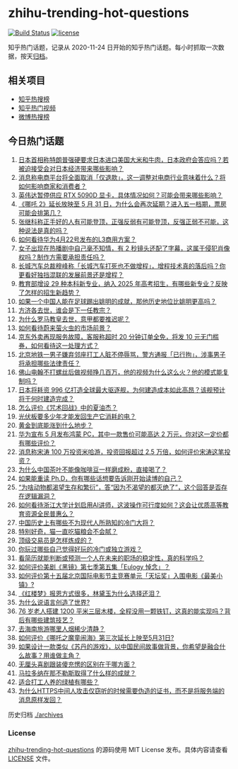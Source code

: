# zhihu-trending-hot-questions

[![Build Status](https://github.com/justjavac/zhihu-trending-hot-questions/workflows/ci/badge.svg?branch=master)](https://github.com/justjavac/zhihu-trending-hot-questions/actions)
[![license](https://img.shields.io/github/license/justjavac/zhihu-trending-hot-questions)](https://github.com/justjavac/zhihu-trending-hot-questions/blob/master/LICENSE)

知乎热门话题，记录从 2020-11-24
日开始的知乎热门话题。每小时抓取一次数据，按天[归档](./archives)。

## 相关项目

- [知乎热搜榜](https://github.com/justjavac/zhihu-trending-top-search)
- [知乎热门视频](https://github.com/justjavac/zhihu-trending-hot-video)
- [微博热搜榜](https://github.com/justjavac/weibo-trending-hot-search)

## 今日热门话题

<!-- BEGIN -->
<!-- 最后更新时间 Wed Apr 23 2025 02:20:39 GMT+0800 (China Standard Time) -->

1. [日本首相称特朗普强硬要求日本进口美国大米和牛肉，日本政府会答应吗？若被迫接受会对日本经济带来哪些影响？](https://www.zhihu.com/question/1897991291586962200)
1. [消息称电商平台将全面取消「仅退款」，这一调整对电商行业意味着什么？将如何影响商家和消费者？](https://www.zhihu.com/question/1898080865973662500)
1. [英伟达暂停供应 RTX 5090D 显卡，具体情况如何？可能会带来哪些影响？](https://www.zhihu.com/question/1897224478980809200)
1. [《哪吒 2》延长放映至 5 月 31 日，为什么会再次延期？进入五一档期，票房可能会排第几？](https://www.zhihu.com/question/1897967366580691500)
1. [张继科称正手好的人有可能登顶，正强反弱有可能登顶，反强正弱不可能，这种说法是真的吗？](https://www.zhihu.com/question/1897703649792202200)
1. [如何看待华为4月22号发布的L3商用方案？](https://www.zhihu.com/question/1898105008437847300)
1. [女子出现在热播剧中自己毫不知情，有 2 秒镜头还配了字幕，这属于侵犯肖像权吗？制作方需要承担责任吗？](https://www.zhihu.com/question/1897390300189651000)
1. [长城汽车总裁穆峰称「长城汽车打死也不做增程」，增程技术真的落后吗？你更看好独挡混联的发展前景还是增程？](https://www.zhihu.com/question/1897746802142306300)
1. [教育部增设 29 种本科新专业，纳入 2025 年高考招生，有哪些新专业？反映了怎样的招生新趋势？](https://www.zhihu.com/question/1897959954473776400)
1. [如果一个中国人能在足球踢出姚明的成就，那他历史地位比姚明更高吗？](https://www.zhihu.com/question/1895553554913138000)
1. [方济各去世，谁会是下一任教宗？](https://www.zhihu.com/question/1897695631277027800)
1. [为什么罗马教皇去世，意甲都要推迟呢？](https://www.zhihu.com/question/1897917099034276400)
1. [如何看待蔚来萤火虫的市场前景？](https://www.zhihu.com/question/1897041127921653200)
1. [京东外卖再现服务故障，客服称超时 20 分钟订单全免，将发 10 元无门槛券，如何看待这一处理方式？](https://www.zhihu.com/question/1898004011774342700)
1. [北京地铁一男子嫌弃邻座打工人脏不停辱骂，警方通报「已行拘」，涉事男子将承担哪些法律责任？](https://www.zhihu.com/question/1897598981221093600)
1. [佛山电翰不打螺丝后做视频挣几百万，他的视频为什么这么火？他的模式能复制吗？](https://www.zhihu.com/question/1896626988447392000)
1. [日本将耗资 996 亿打造全球最大驱逐舰，为何建造成本如此高昂？该舰预计将于何时建造完成？](https://www.zhihu.com/question/1897611084057265000)
1. [怎么评价《咒术回战》中的夏油杰？](https://www.zhihu.com/question/428859226)
1. [光伏板要多少年才能发回生产它消耗的电？](https://www.zhihu.com/question/8943495780)
1. [黄金到底能涨到什么地步？](https://www.zhihu.com/question/1895842686189168600)
1. [华为宣布 5 月发布鸿蒙 PC，其中一款售价可能高达 2 万元，你对这一定价都有哪些评价？](https://www.zhihu.com/question/1896159845276696600)
1. [消息称宋涛 100 万投资米哈游，投资回报超过 2.5 万倍，如何评价宋涛这笔投资？](https://www.zhihu.com/question/1897396503166838800)
1. [为什么中国茶叶不能像咖啡豆一样磨成粉，直接喝了？](https://www.zhihu.com/question/1895171499788304400)
1. [如果能重读 Ph.D，你有哪些话想要告诉刚开始读博的自己？](https://www.zhihu.com/question/1896287526882342000)
1. [“为啥动物都渴望生存和繁衍”，答“因为不渴望的都灭绝了”，这个回答是否存在逻辑漏洞？](https://www.zhihu.com/question/1897613537007863600)
1. [如何看待浙江大学计划启用AI讲师，这波操作可行度如何？这会让优质高等教育资源全民普惠么？](https://www.zhihu.com/question/1894388607655068700)
1. [中国历史上有哪些不为现代人所熟知的冷门大将？](https://www.zhihu.com/question/27572823)
1. [特别好奇，猫一直吃猫粮会不会腻？](https://www.zhihu.com/question/614835046)
1. [顶级交易员是怎样炼成的？](https://www.zhihu.com/question/399717101)
1. [你玩过哪些自己觉得好玩的冷门或独立游戏？](https://www.zhihu.com/question/13211876346)
1. [看简历就能判断或预测一个人在未来的职场的稳定性，真的科学吗？](https://www.zhihu.com/question/591909441)
1. [如何评价美剧《黑镜》第七季第五集「Eulogy 悼念」？](https://www.zhihu.com/question/1894065695983118000)
1. [如何评价第十五届北京国际电影节主竞赛单元「天坛奖」入围电影《最美小镇》?](https://www.zhihu.com/question/1896290760476820700)
1. [《红楼梦》报恩方式很多，林黛玉为什么选择还泪？](https://www.zhihu.com/question/564537559)
1. [为什么说语言创造了世界?](https://www.zhihu.com/question/402371778)
1. [76 岁老人搭建 1200 平米三层木楼，全程没用一颗铁钉，这真的能实现吗？背后有哪些建筑技艺？](https://www.zhihu.com/question/1897347242664358700)
1. [去海南旅游哪里人烟稀少清静？](https://www.zhihu.com/question/650156353)
1. [如何评价《哪吒之魔童闹海》第三次延长上映至5月31日?](https://www.zhihu.com/question/1898041216282662100)
1. [如果设计一款类似《苏丹的游戏》，以中国民间故事做背景，你希望是融合什么故事？用谁做主角？](https://www.zhihu.com/question/1896586158235964200)
1. [无厘头喜剧跟装傻充愣的区别在于哪方面？](https://www.zhihu.com/question/1893616594774643000)
1. [马拉多纳在那不勒斯取得了什么样的成就？](https://www.zhihu.com/question/352203867)
1. [适合打工人养的绿植有哪些？](https://www.zhihu.com/question/1888635188474540500)
1. [为什么HTTPS中间人攻击仅窃听的时候需要伪造的证书，而不是将服务端的消息原样发回？](https://www.zhihu.com/question/641399352)

<!-- END -->

历史归档 [./archives](./archives)

### License

[zhihu-trending-hot-questions](https://github.com/justjavac/zhihu-trending-hot-questions)
的源码使用 MIT License 发布。具体内容请查看 [LICENSE](./LICENSE) 文件。
